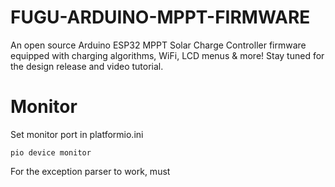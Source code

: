 # FUGU-ARDUINO-MPPT-FIRMWARE
An open source Arduino ESP32 MPPT Solar Charge Controller firmware equipped with charging algorithms, WiFi, LCD menus &amp; more!
Stay tuned for the design release and video tutorial.


# Monitor
Set monitor port in platformio.ini
```
pio device monitor 
```

For the exception parser to work, must